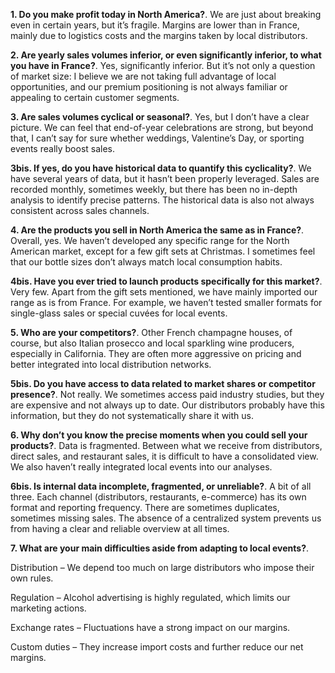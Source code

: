 **1. Do you make profit today in North America?**. 
We are just about breaking even in certain years, but it’s fragile. Margins are lower than in France, mainly due to logistics costs and the margins taken by local distributors.  

**2. Are yearly sales volumes inferior, or even significantly inferior, to what you have in France?**. 
Yes, significantly inferior. But it’s not only a question of market size: I believe we are not taking full advantage of local opportunities, and our premium positioning is not always familiar or appealing to certain customer segments.

**3. Are sales volumes cyclical or seasonal?**. 
Yes, but I don’t have a clear picture. We can feel that end-of-year celebrations are strong, but beyond that, I can’t say for sure whether weddings, Valentine’s Day, or sporting events really boost sales.

**3bis. If yes, do you have historical data to quantify this cyclicality?**. 
We have several years of data, but it hasn’t been properly leveraged. Sales are recorded monthly, sometimes weekly, but there has been no in-depth analysis to identify precise patterns. The historical data is also not always consistent across sales channels.

**4. Are the products you sell in North America the same as in France?**. 
Overall, yes. We haven’t developed any specific range for the North American market, except for a few gift sets at Christmas. I sometimes feel that our bottle sizes don’t always match local consumption habits.

**4bis. Have you ever tried to launch products specifically for this market?**. 
Very few. Apart from the gift sets mentioned, we have mainly imported our range as is from France. For example, we haven’t tested smaller formats for single-glass sales or special cuvées for local events.

**5. Who are your competitors?**. 
Other French champagne houses, of course, but also Italian prosecco and local sparkling wine producers, especially in California. They are often more aggressive on pricing and better integrated into local distribution networks.

**5bis. Do you have access to data related to market shares or competitor presence?**. 
Not really. We sometimes access paid industry studies, but they are expensive and not always up to date. Our distributors probably have this information, but they do not systematically share it with us.

**6. Why don’t you know the precise moments when you could sell your products?**. 
Data is fragmented. Between what we receive from distributors, direct sales, and restaurant sales, it is difficult to have a consolidated view. We also haven’t really integrated local events into our analyses.

**6bis. Is internal data incomplete, fragmented, or unreliable?**. 
A bit of all three. Each channel (distributors, restaurants, e-commerce) has its own format and reporting frequency. There are sometimes duplicates, sometimes missing sales. The absence of a centralized system prevents us from having a clear and reliable overview at all times.

**7. What are your main difficulties aside from adapting to local events?**. 

Distribution – We depend too much on large distributors who impose their own rules.

Regulation – Alcohol advertising is highly regulated, which limits our marketing actions.

Exchange rates – Fluctuations have a strong impact on our margins.

Custom duties – They increase import costs and further reduce our net margins.